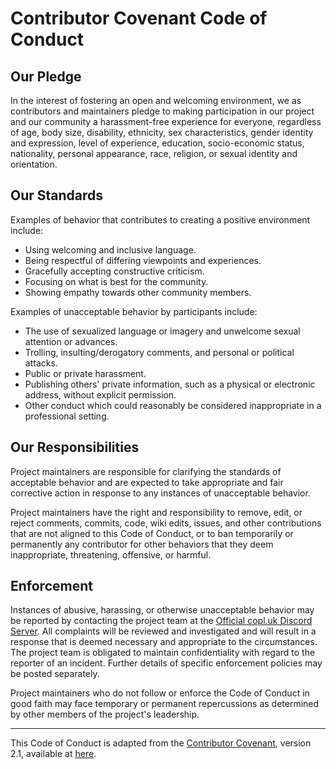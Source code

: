 # Contributor Covenant Code of Conduct
## Our Pledge
In the interest of fostering an open and welcoming environment, we as contributors and maintainers pledge to making participation in our project and our community a harassment-free experience for everyone, regardless of age, body size, disability, ethnicity, sex characteristics, gender identity and expression, level of experience, education, socio-economic status, nationality, personal appearance, race, religion, or sexual identity and orientation.

## Our Standards
Examples of behavior that contributes to creating a positive environment include:
+ Using welcoming and inclusive language.
+ Being respectful of differing viewpoints and experiences.
+ Gracefully accepting constructive criticism.
+ Focusing on what is best for the community.
+ Showing empathy towards other community members.

Examples of unacceptable behavior by participants include:
+ The use of sexualized language or imagery and unwelcome sexual attention or advances.
+ Trolling, insulting/derogatory comments, and personal or political attacks.
+ Public or private harassment.
+ Publishing others' private information, such as a physical or electronic address, without explicit permission.
+ Other conduct which could reasonably be considered inappropriate in a professional setting.

## Our Responsibilities
Project maintainers are responsible for clarifying the standards of acceptable behavior and are expected to take appropriate and fair corrective action in response to any instances of unacceptable behavior.

Project maintainers have the right and responsibility to remove, edit, or reject comments, commits, code, wiki edits, issues, and other contributions that are not aligned to this Code of Conduct, or to ban temporarily or permanently any contributor for other behaviors that they deem inappropriate, threatening, offensive, or harmful.

## Enforcement
Instances of abusive, harassing, or otherwise unacceptable behavior may be reported by contacting the project team at the [Official copl.uk Discord Server](https://discord.gg/taMRRAHb6y). All complaints will be reviewed and investigated and will result in a response that is deemed necessary and appropriate to the circumstances. The project team is obligated to maintain confidentiality with regard to the reporter of an incident. Further details of specific enforcement policies may be posted separately.

Project maintainers who do not follow or enforce the Code of Conduct in good faith may face temporary or permanent repercussions as determined by other members of the project's leadership.

---

This Code of Conduct is adapted from the [Contributor Covenant](https://www.contributor-covenant.org), version 2.1, available at [here](https://www.contributor-covenant.org/version/2/1/code_of_conduct/).
